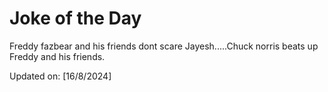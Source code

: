 # Joke of the Day

<!-- #joke -->
Freddy fazbear and his friends dont scare Jayesh.....Chuck norris beats up Freddy and his friends.

Updated on: [16/8/2024]
<!-- #jokeEnd -->